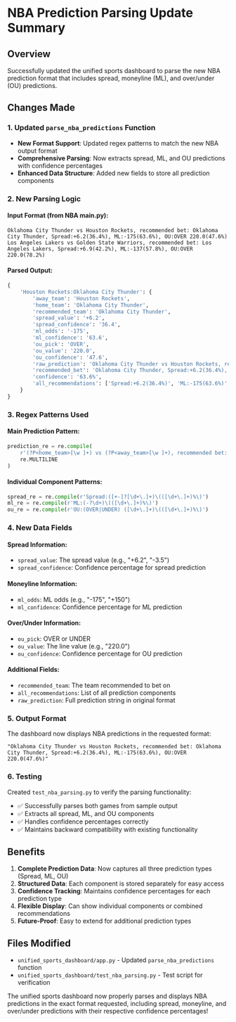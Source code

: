 # NBA Prediction Parsing Update Summary

## Overview
Successfully updated the unified sports dashboard to parse the new NBA prediction format that includes spread, moneyline (ML), and over/under (OU) predictions.

## Changes Made

### 1. Updated `parse_nba_predictions` Function
- **New Format Support**: Updated regex patterns to match the new NBA output format
- **Comprehensive Parsing**: Now extracts spread, ML, and OU predictions with confidence percentages
- **Enhanced Data Structure**: Added new fields to store all prediction components

### 2. New Parsing Logic

#### Input Format (from NBA main.py):
```
Oklahoma City Thunder vs Houston Rockets, recommended bet: Oklahoma City Thunder, Spread:+6.2(36.4%), ML:-175(63.6%), OU:OVER 220.0(47.6%)
Los Angeles Lakers vs Golden State Warriors, recommended bet: Los Angeles Lakers, Spread:+6.9(42.2%), ML:-137(57.8%), OU:OVER 220.0(78.2%)
```

#### Parsed Output:
```python
{
    'Houston Rockets:Oklahoma City Thunder': {
        'away_team': 'Houston Rockets',
        'home_team': 'Oklahoma City Thunder',
        'recommended_team': 'Oklahoma City Thunder',
        'spread_value': '+6.2',
        'spread_confidence': '36.4',
        'ml_odds': '-175',
        'ml_confidence': '63.6',
        'ou_pick': 'OVER',
        'ou_value': '220.0',
        'ou_confidence': '47.6',
        'raw_prediction': 'Oklahoma City Thunder vs Houston Rockets, recommended bet: Oklahoma City Thunder, Spread:+6.2(36.4%), ML:-175(63.6%), OU:OVER 220.0(47.6%)',
        'recommended_bet': 'Oklahoma City Thunder, Spread:+6.2(36.4%), ML:-175(63.6%), OU:OVER 220.0(47.6%)',
        'confidence': '63.6%',
        'all_recommendations': ['Spread:+6.2(36.4%)', 'ML:-175(63.6%)', 'OU:OVER 220.0(47.6%)']
    }
}
```

### 3. Regex Patterns Used

#### Main Prediction Pattern:
```python
prediction_re = re.compile(
    r'(?P<home_team>[\w ]+) vs (?P<away_team>[\w ]+), recommended bet: (?P<recommended_team>[\w ]+)(?:, )?(?P<bet_details>.*?)(?:\n|$)',
    re.MULTILINE
)
```

#### Individual Component Patterns:
```python
spread_re = re.compile(r'Spread:([+-]?[\d+\.]+)\(([\d+\.]+)%\)')
ml_re = re.compile(r'ML:(-?\d+)\(([\d+\.]+)%\)')
ou_re = re.compile(r'OU:(OVER|UNDER) ([\d+\.]+)\(([\d+\.]+)%\)')
```

### 4. New Data Fields

#### Spread Information:
- `spread_value`: The spread value (e.g., "+6.2", "-3.5")
- `spread_confidence`: Confidence percentage for spread prediction

#### Moneyline Information:
- `ml_odds`: ML odds (e.g., "-175", "+150")
- `ml_confidence`: Confidence percentage for ML prediction

#### Over/Under Information:
- `ou_pick`: OVER or UNDER
- `ou_value`: The line value (e.g., "220.0")
- `ou_confidence`: Confidence percentage for OU prediction

#### Additional Fields:
- `recommended_team`: The team recommended to bet on
- `all_recommendations`: List of all prediction components
- `raw_prediction`: Full prediction string in original format

### 5. Output Format

The dashboard now displays NBA predictions in the requested format:
```
"Oklahoma City Thunder vs Houston Rockets, recommended bet: Oklahoma City Thunder, Spread:+6.2(36.4%), ML:-175(63.6%), OU:OVER 220.0(47.6%)"
```

### 6. Testing

Created `test_nba_parsing.py` to verify the parsing functionality:
- ✅ Successfully parses both games from sample output
- ✅ Extracts all spread, ML, and OU components
- ✅ Handles confidence percentages correctly
- ✅ Maintains backward compatibility with existing functionality

## Benefits

1. **Complete Prediction Data**: Now captures all three prediction types (Spread, ML, OU)
2. **Structured Data**: Each component is stored separately for easy access
3. **Confidence Tracking**: Maintains confidence percentages for each prediction type
4. **Flexible Display**: Can show individual components or combined recommendations
5. **Future-Proof**: Easy to extend for additional prediction types

## Files Modified

- `unified_sports_dashboard/app.py` - Updated `parse_nba_predictions` function
- `unified_sports_dashboard/test_nba_parsing.py` - Test script for verification

The unified sports dashboard now properly parses and displays NBA predictions in the exact format requested, including spread, moneyline, and over/under predictions with their respective confidence percentages!
